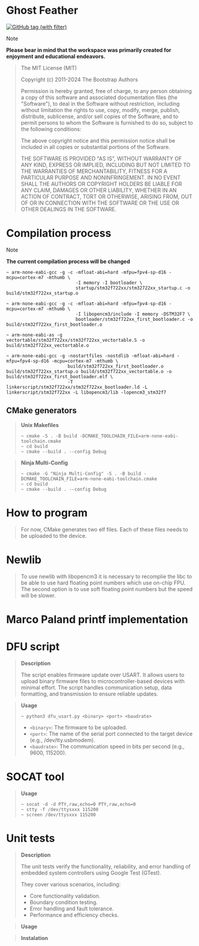 # Ghost Feather

[![GitHub tag (with filter)](https://img.shields.io/github/v/tag/PanBabinicz/ghost-feather?style=plastic&label=latest)](https://github.com/PanBabinicz/ghost-feather/releases/latest)

> [!NOTE]
> **Please bear in mind that the workspace was primarily created for enjoyment
> and educational endeavors.**

> The MIT License (MIT)
>
> Copyright (c) 2011-2024 The Bootstrap Authors
>
> Permission is hereby granted, free of charge, to any person obtaining a copy
> of this software and associated documentation files (the "Software"), to deal
> in the Software without restriction, including without limitation the rights
> to use, copy, modify, merge, publish, distribute, sublicense, and/or sell
> copies of the Software, and to permit persons to whom the Software is
> furnished to do so, subject to the following conditions:
>
> The above copyright notice and this permission notice shall be included in
> all copies or substantial portions of the Software.
>
> THE SOFTWARE IS PROVIDED "AS IS", WITHOUT WARRANTY OF ANY KIND, EXPRESS OR
> IMPLIED, INCLUDING BUT NOT LIMITED TO THE WARRANTIES OF MERCHANTABILITY,
> FITNESS FOR A PARTICULAR PURPOSE AND NONINFRINGEMENT. IN NO EVENT SHALL THE
> AUTHORS OR COPYRIGHT HOLDERS BE LIABLE FOR ANY CLAIM, DAMAGES OR OTHER
> LIABILITY, WHETHER IN AN ACTION OF CONTRACT, TORT OR OTHERWISE, ARISING FROM,
> OUT OF OR IN CONNECTION WITH THE SOFTWARE OR THE USE OR OTHER DEALINGS IN
> THE SOFTWARE.

# Compilation process

> [!NOTE]
> **The current compilation process will be changed**

```console
~ arm-none-eabi-gcc -g -c -mfloat-abi=hard -mfpu=fpv4-sp-d16 -mcpu=cortex-m7 -mthumb \
                          -I memory -I bootloader \
                          startup/stm32f722xx/stm32722xx_startup.c -o build/stm32f722xx_startup.o
```

```console
~ arm-none-eabi-gcc -g -c -mfloat-abi=hard -mfpu=fpv4-sp-d16 -mcpu=cortex-m7 -mthumb \
                          -I libopencm3/include -I memory -DSTM32F7 \
                          bootloader/stm32f722xx_first_bootloader.c -o build/stm32f722xx_first_bootloader.o
```

```console
~ arm-none-eabi-as -g vectortable/stm32f722xx/stm32f722xx_vectortable.S -o build/stm32f722xx_vectortable.o
```

```console
~ arm-none-eabi-gcc -g -nostartfiles -nostdlib -mfloat-abi=hard -mfpu=fpv4-sp-d16 -mcpu=cortex-m7 -mthumb \
                       build/stm32f722xx_first_bootloader.o build/stm32f722xx_startup.o build/stm32f722xx_vectortable.o -o build/stm32f722xx_first_bootloader.elf \
                       -T linkerscript/stm32f722xx/stm32f722xx_bootloader.ld -L linkerscript/stm32f722xx -L libopencm3/lib -lopencm3_stm32f7
```

## CMake generators

> **Unix Makefiles**
>
> ```console
> ~ cmake -S . -B build -DCMAKE_TOOLCHAIN_FILE=arm-none-eabi-toolchain.cmake
> ~ cd build
> ~ cmake --build . --config Debug
> ```

> **Ninja Multi-Config**
>
> ```console
> ~ cmake -G "Ninja Multi-Config" -S . -B build -DCMAKE_TOOLCHAIN_FILE=arm-none-eabi-toolchain.cmake
> ~ cd build
> ~ cmake --build . --config Debug
> ```

# How to program

> For now, CMake generates two elf files. Each of these files needs to be uploaded to the device.

# Newlib

> To use newlib with libopencm3 it is necessary to recomplie the libc to be able to use hard floating point numbers which use on-chip FPU.
> The second option is to use soft floating point numbers but the speed will be slower.

# Marco Paland printf implementation

# DFU script

> **Description**
>
> The script enables firmware update over USART. It allows users to upload binary firmware files to microcontroller-based devices with minimal effort.
> The script handles communication setup, data formatting, and transmission to ensure reliable updates.

> **Usage**
>
> ```console
> ~ python3 dfu_usart.py <binary> <port> <baudrate>
> ```
>
> - `<binary>`:   The firmware to be uploaded.
> - `<port>`:     The name of the serial port connected to the target device (e.g., /dev/tty.usbmodem).
> - `<baudrate>`: The communication speed in bits per second (e.g., 9600, 115200).

# SOCAT tool

> **Usage**
>
> ```console
> ~ socat -d -d PTY,raw,echo=0 PTY,raw,echo=0
> ~ stty -f /dev/ttysxxx 115200
> ~ screen /dev/ttysxxx 115200
> ```

# Unit tests

> **Description**
>
> The unit tests verify the functionality, reliability, and error handling of embedded system controllers using Google Test (GTest).
>
> They cover various scenarios, including:
> - Core functionality validation.
> - Boundary condition testing.
> - Error handling and fault tolerance.
> - Performance and efficiency checks.

> **Usage**
>
>

> **Instalation**
>
>